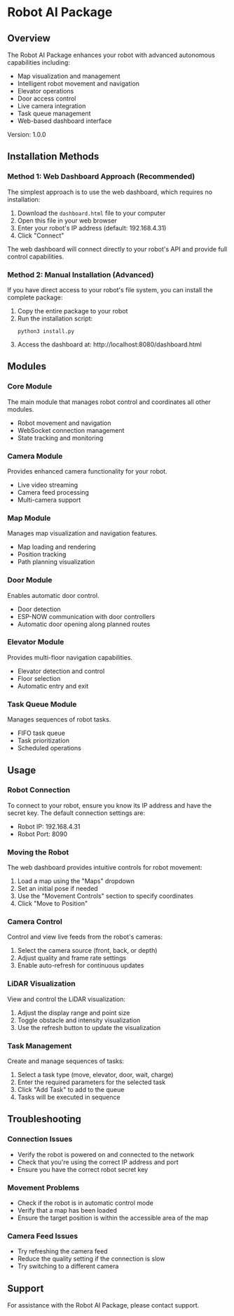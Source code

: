 # Robot AI Package

## Overview
The Robot AI Package enhances your robot with advanced autonomous capabilities including:
- Map visualization and management
- Intelligent robot movement and navigation
- Elevator operations
- Door access control
- Live camera integration
- Task queue management
- Web-based dashboard interface

Version: 1.0.0

## Installation Methods

### Method 1: Web Dashboard Approach (Recommended)
The simplest approach is to use the web dashboard, which requires no installation:

1. Download the `dashboard.html` file to your computer
2. Open this file in your web browser
3. Enter your robot's IP address (default: 192.168.4.31)
4. Click "Connect"

The web dashboard will connect directly to your robot's API and provide full control capabilities.

### Method 2: Manual Installation (Advanced)
If you have direct access to your robot's file system, you can install the complete package:

1. Copy the entire package to your robot
2. Run the installation script:
   ```
   python3 install.py
   ```
3. Access the dashboard at: http://localhost:8080/dashboard.html

## Modules

### Core Module
The main module that manages robot control and coordinates all other modules.
- Robot movement and navigation
- WebSocket connection management
- State tracking and monitoring

### Camera Module
Provides enhanced camera functionality for your robot.
- Live video streaming
- Camera feed processing
- Multi-camera support

### Map Module
Manages map visualization and navigation features.
- Map loading and rendering
- Position tracking
- Path planning visualization

### Door Module
Enables automatic door control.
- Door detection
- ESP-NOW communication with door controllers
- Automatic door opening along planned routes

### Elevator Module
Provides multi-floor navigation capabilities.
- Elevator detection and control
- Floor selection
- Automatic entry and exit

### Task Queue Module
Manages sequences of robot tasks.
- FIFO task queue
- Task prioritization
- Scheduled operations

## Usage

### Robot Connection
To connect to your robot, ensure you know its IP address and have the secret key.
The default connection settings are:
- Robot IP: 192.168.4.31
- Robot Port: 8090

### Moving the Robot
The web dashboard provides intuitive controls for robot movement:
1. Load a map using the "Maps" dropdown
2. Set an initial pose if needed
3. Use the "Movement Controls" section to specify coordinates
4. Click "Move to Position"

### Camera Control
Control and view live feeds from the robot's cameras:
1. Select the camera source (front, back, or depth)
2. Adjust quality and frame rate settings
3. Enable auto-refresh for continuous updates

### LiDAR Visualization
View and control the LiDAR visualization:
1. Adjust the display range and point size
2. Toggle obstacle and intensity visualization
3. Use the refresh button to update the visualization

### Task Management
Create and manage sequences of tasks:
1. Select a task type (move, elevator, door, wait, charge)
2. Enter the required parameters for the selected task
3. Click "Add Task" to add to the queue
4. Tasks will be executed in sequence

## Troubleshooting

### Connection Issues
- Verify the robot is powered on and connected to the network
- Check that you're using the correct IP address and port
- Ensure you have the correct robot secret key

### Movement Problems
- Check if the robot is in automatic control mode
- Verify that a map has been loaded
- Ensure the target position is within the accessible area of the map

### Camera Feed Issues
- Try refreshing the camera feed
- Reduce the quality setting if the connection is slow
- Try switching to a different camera

## Support
For assistance with the Robot AI Package, please contact support.